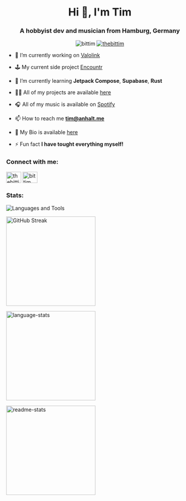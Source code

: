 <h1 align="center">Hi 👋, I'm Tim</h1>
<h3 align="center">A hobbyist dev and musician from Hamburg, Germany</h3>

<p align="center">
<img src="https://komarev.com/ghpvc/?username=bittim&label=Profile%20views&color=0e75b6&style=flat" alt="bittim" />
<a href="https://twitter.com/thebittim" target="blank"><img src="https://img.shields.io/twitter/follow/thebittim?logo=twitter&style=flat" alt="thebittim" /></a>
</p>

- 🔭 I’m currently working on [Valolink](https://github.com/BitTim/Valolink)

- 🕹️ My current side project [Encountr](https://github.com/BitTim/Encountr)

- 🌱 I’m currently learning **Jetpack Compose**, **Supabase**, **Rust**

- 👨‍💻 All of my projects are available [here](https://github.com/BitTim?tab=repositories)

- 🎧 All of my music is available on [Spotify](https://open.spotify.com/artist/27Xh2ZXegzgznunYkoFwgd?si=5fcyu4zaQaq3C23Ofc3zaw&nd=1)

- 📫 How to reach me **tim@anhalt.me**

- 📄 My Bio is available [here](https://bittim.dev)

- ⚡ Fun fact **I have tought everything myself!**

<h3 align="left">Connect with me:</h3>
<p align="left">
<a href="https://twitter.com/thebittim" target="blank"><img align="center" src="https://raw.githubusercontent.com/rahuldkjain/github-profile-readme-generator/master/src/images/icons/Social/twitter.svg" alt="thebittim" height="30" width="40" /></a>
<a href="https://www.youtube.com/c/bittim" target="blank"><img align="center" src="https://raw.githubusercontent.com/rahuldkjain/github-profile-readme-generator/master/src/images/icons/Social/youtube.svg" alt="bittim" height="30" width="40" /></a>
</p>

<h3>Stats:</h3>

<p><picture>
  <source
    srcset="https://github-readme-tech-stack.vercel.app/api/cards?title=Languages+and+Tools&borderRadius=8&showBorder=false&lineCount=3&theme=catppuccin_mocha&width=800&line1=.net%2C.net%2C512BD4%3Bandroid%2Candroid%2C34A853%3Barduino%2Carduino%2C00878F%3Bflutter%2Cflutter%2C02569B%3Bgodotengine%2Cgodot%2C478CBF%3Bcurseforge%2CMinecraft+Forge%2CF16436%3B&line2=cplusplus%2Cc%2B%2B%2C00599C%3Bcsharp%2CC%2523%2C512BD4%3Bopenjdk%2CJava%2C437291%3Bkotlin%2Ckotlin%2C7F52FF%3Blua%2Clua%2C2C2D72%3Bjavascript%2Cjavascript%2CF7DF1E%3Bpython%2Cpython%2C3776AB%3B&line3=jetbrains%2Cjetbrains%2C000000%3Bvisualstudiocode%2Cvs+code%2C007ACC%3Bgithub%2Cgithub%2C181717%3Bgit%2Cgit%2CF05032%3Bwindows%2Cwindows%2C0078D4%3Blinux%2Clinux%2CFCC624%3Bgnubash%2Cbash%2C4EAA25%3B"
    media="(prefers-color-scheme: dark)"
  />
  
  <source
    srcset="https://github-readme-tech-stack.vercel.app/api/cards?title=Languages+and+Tools&borderRadius=8&showBorder=false&lineCount=3&theme=catppuccin_latte&width=800&line1=.net%2C.net%2C512BD4%3Bandroid%2Candroid%2C34A853%3Barduino%2Carduino%2C00878F%3Bflutter%2Cflutter%2C02569B%3Bgodotengine%2Cgodot%2C478CBF%3Bcurseforge%2CMinecraft+Forge%2CF16436%3B&line2=cplusplus%2Cc%2B%2B%2C00599C%3Bcsharp%2CC%2523%2C512BD4%3Bopenjdk%2CJava%2C437291%3Bkotlin%2Ckotlin%2C7F52FF%3Blua%2Clua%2C2C2D72%3Bjavascript%2Cjavascript%2CF7DF1E%3Bpython%2Cpython%2C3776AB%3B&line3=jetbrains%2Cjetbrains%2C000000%3Bvisualstudiocode%2Cvs+code%2C007ACC%3Bgithub%2Cgithub%2C181717%3Bgit%2Cgit%2CF05032%3Bwindows%2Cwindows%2C0078D4%3Blinux%2Clinux%2CFCC624%3Bgnubash%2Cbash%2C4EAA25%3B"
    media="(prefers-color-scheme: light)"
  />
  
  <img align="center" src="https://github-readme-tech-stack.vercel.app/api/cards?title=Languages+and+Tools&borderRadius=8&showBorder=false&lineCount=3&theme=catppuccin_latte&width=800&line1=.net%2C.net%2C512BD4%3Bandroid%2Candroid%2C34A853%3Barduino%2Carduino%2C00878F%3Bflutter%2Cflutter%2C02569B%3Bgodotengine%2Cgodot%2C478CBF%3Bcurseforge%2CMinecraft+Forge%2CF16436%3B&line2=cplusplus%2Cc%2B%2B%2C00599C%3Bcsharp%2CC%2523%2C512BD4%3Bopenjdk%2CJava%2C437291%3Bkotlin%2Ckotlin%2C7F52FF%3Blua%2Clua%2C2C2D72%3Bjavascript%2Cjavascript%2CF7DF1E%3Bpython%2Cpython%2C3776AB%3B&line3=jetbrains%2Cjetbrains%2C000000%3Bvisualstudiocode%2Cvs+code%2C007ACC%3Bgithub%2Cgithub%2C181717%3Bgit%2Cgit%2CF05032%3Bwindows%2Cwindows%2C0078D4%3Blinux%2Clinux%2CFCC624%3Bgnubash%2Cbash%2C4EAA25%3B" alt="Languages and Tools" />
</picture></p>

<p><picture>
  <source
    srcset="https://streak-stats.demolab.com?user=BitTim&theme=catppuccin-mocha&hide_border=true&border_radius=8&card_width=650"
    media="(prefers-color-scheme: dark)"
  />
  
  <source
    srcset="https://streak-stats.demolab.com?user=BitTim&theme=catppuccin-latte&hide_border=true&border_radius=8&card_width=650"
    media="(prefers-color-scheme: light)"
  />

  <img height=240 align="center" src="https://streak-stats.demolab.com?user=BitTim&theme=catppuccin-latte&hide_border=true&border_radius=8&card_width=650" alt="GitHub Streak" />
</picture></p>

<p><picture>
  <source
    srcset="https://github-readme-stats.vercel.app/api/top-langs?username=bittim&show_icons=true&size_weight=0.5&count_weight=0.5&theme=catppuccin_mocha&locale=en&&langs_count=8&layout=compact&hide_border=true&border_radius=8&card_width=633.33"
    media="(prefers-color-scheme: dark)"
  />
  
  <source
    srcset="https://github-readme-stats.vercel.app/api/top-langs?username=bittim&show_icons=true&size_weight=0.5&count_weight=0.5&theme=catppuccin_latte&locale=en&&langs_count=8&layout=compact&hide_border=true&border_radius=8&card_width=633.33"
    media="(prefers-color-scheme: light)"
  />

  <img height=240 align="center" src="https://github-readme-stats.vercel.app/api/top-langs?username=bittim&show_icons=true&size_weight=0.5&count_weight=0.5&theme=catppuccin_latte&locale=en&&langs_count=8&layout=compact&hide_border=true&border_radius=8&card_width=633.33" alt="language-stats" />
</picture></p>

<p><picture>
  <source
    srcset="https://github-readme-stats.vercel.app/api?username=bittim&show_icons=true&theme=catppuccin_mocha&locale=en&show=prs_merged&hide_border=true&border_radius=8&card_width=733.33"
    media="(prefers-color-scheme: dark)"
  />
  
  <source
    srcset="https://github-readme-stats.vercel.app/api?username=bittim&show_icons=true&theme=catppuccin_latte&locale=en&show=prs_merged&hide_border=true&border_radius=8&card_width=733.33"
    media="(prefers-color-scheme: light)"
  />

  <img height=240 align="center" src="https://github-readme-stats.vercel.app/api?username=bittim&show_icons=true&theme=catppuccin_latte&locale=en&show=prs_merged&hide_border=true&border_radius=8&card_width=733.33" alt="readme-stats" />
</picture></p>
